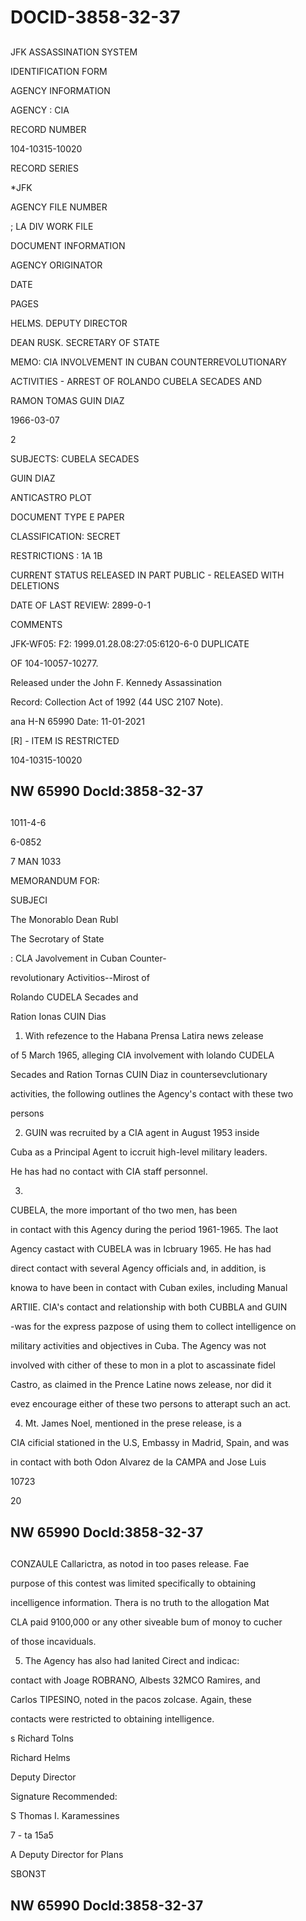 # DOCID-3858-32-37

##
JFK ASSASSINATION SYSTEM

IDENTIFICATION FORM

AGENCY INFORMATION

AGENCY : CIA

RECORD NUMBER

104-10315-10020

RECORD SERIES

*JFK

AGENCY FILE NUMBER

; LA DIV WORK FILE

DOCUMENT INFORMATION

AGENCY ORIGINATOR

DATE

PAGES

HELMS. DEPUTY DIRECTOR

DEAN RUSK. SECRETARY OF STATE

MEMO: CIA INVOLVEMENT IN CUBAN COUNTERREVOLUTIONARY

ACTIVITIES - ARREST OF ROLANDO CUBELA SECADES AND

RAMON TOMAS GUIN DIAZ

1966-03-07

2

SUBJECTS: CUBELA SECADES

GUIN DIAZ

ANTICASTRO PLOT

DOCUMENT TYPE E PAPER

CLASSIFICATION: SECRET

RESTRICTIONS : 1A 1B

CURRENT STATUS RELEASED IN PART PUBLIC - RELEASED WITH DELETIONS

DATE OF LAST REVIEW: 2899-0-1

COMMENTS

JFK-WF05: F2: 1999.01.28.08:27:05:6120-6-0 DUPLICATE

OF 104-10057-10277.

Released under the John F. Kennedy Assassination

Record: Collection Act of 1992 (44 USC 2107 Note).

ana H-N 65990 Date: 11-01-2021

[R] - ITEM IS RESTRICTED

104-10315-10020

NW 65990 Docld:3858-32-37
---

##
1011-4-6

6-0852

7 MAN 1033

MEMORANDUM FOR:

SUBJECI

The Monorablo Dean Rubl

The Secrotary of State

: CLA Javolvement in Cuban Counter-

revolutionary Activitios--Mirost of

Rolando CUDELA Secades and

Ration Ionas CUIN Dias

1. With refezence to the Habana Prensa Latira news zelease

of 5 March 1965, alleging CIA involvement with lolando CUDELA

Secades and Ration Tornas CUIN Diaz in countersevclutionary

activities, the following outlines the Agency's contact with these two

persons

2. GUIN was recruited by a CIA agent in August 1953 inside

Cuba as a Principal Agent to iccruit high-level military leaders.

He has had no contact with CIA staff personnel.

3.

CUBELA, the more important of tho two men, has been

in contact with this Agency during the period 1961-1965. The laot

Agency castact with CUBELA was in Icbruary 1965. He has had

direct contact with several Agency officials and, in addition, is

knowa to have been in contact with Cuban exiles, including Manual

ARTIIE. CIA's contact and relationship with both CUBBLA and GUIN

-was for the express pazpose of using them to collect intelligence on

military activities and objectives in Cuba. The Agency was not

involved with cither of these to mon in a plot to ascassinate fidel

Castro, as claimed in the Prence Latine nows zelease, nor did it

evez encourage either of these two persons to atterapt such an act.

4. Mt. James Noel, mentioned in the prese release, is a

CIA cificial stationed in the U.S, Embassy in Madrid, Spain, and was

in contact with both Odon Alvarez de la CAMPA and Jose Luis

10723

20

NW 65990 Docld:3858-32-37
---

##
CONZAULE Callarictra, as notod in too pases release. Fae

purpose of this contest was limited specifically to obtaining

incelligence information. Thera is no truth to the allogation Mat

CLA paid 9100,000 or any other siveable bum of monoy to cucher

of those incaviduals.

5. The Agency has also had lanited Cirect and indicac:

contact with Joage ROBRANO, Albests 32MCO Ramires, and

Carlos TIPESINO, noted in the pacos zolcase. Again, these

contacts were restricted to obtaining intelligence.

s Richard Tolns

Richard Helms

Deputy Director

Signature Recommended:

S Thomas I. Karamessines

7 - ta 15a5

A Deputy Director for Plans

SBON3T

NW 65990 Docld:3858-32-37
---

